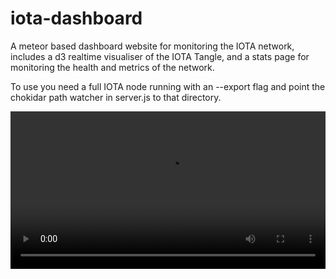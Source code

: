# iota-dashboard

A meteor based dashboard website for monitoring the IOTA network, includes a d3 realtime visualiser of the IOTA Tangle, and a stats page for monitoring the health and metrics of the network.

To use you need a full IOTA node running with an --export flag and point the chokidar path watcher in server.js to that directory.

<video  style="display:block; width:100%; height:auto;" autoplay controls loop="loop">
       <source src="https://github.com/lsquires/iota-dashboard/blob/master/imgs/iotatest.webm?raw=true"  type="video/webm"  />
</video>
